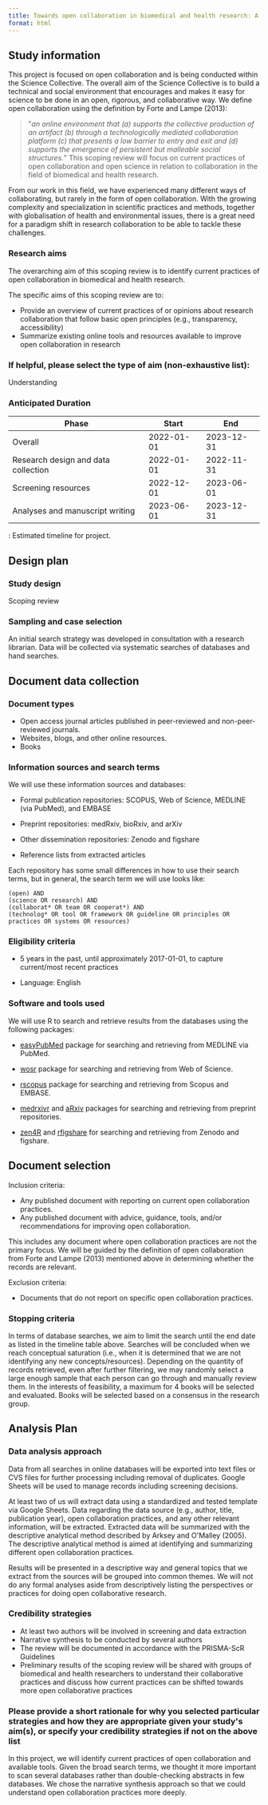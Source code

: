 ```yaml
---
title: Towards open collaboration in biomedical and health research: A scoping review
format: html
---
```


<!--TODO: Include badge link to OSF-->

## Study information

This project is focused on open collaboration and is being conducted
within the Science Collective. The overall aim of the Science Collective
is to build a technical and social environment that encourages and makes
it easy for science to be done in an open, rigorous, and collaborative
way. We define open collaboration using the definition by Forte and
Lampe (2013):

> "*an online environment that (a) supports the collective production of
> an artifact (b) through a technologically mediated collaboration
> platform (c) that presents a low barrier to entry and exit and (d)
> supports the emergence of persistent but malleable social
> structures.*" This scoping review will focus on current practices of
> open collaboration and open science in relation to collaboration in
> the field of biomedical and health research.

From our work in this field, we have experienced many different ways of
collaborating, but rarely in the form of open collaboration. With the
growing complexity and specialization in scientific practices and
methods, together with globalisation of health and environmental issues,
there is a great need for a paradigm shift in research collaboration to
be able to tackle these challenges.

### Research aims

The overarching aim of this scoping review is to identify current
practices of open collaboration in biomedical and health research.

The specific aims of this scoping review are to:

-   Provide an overview of current practices of or opinions about
    research collaboration that follow basic open principles (e.g.,
    transparency, accessibility)
-   Summarize existing online tools and resources available to improve
    open collaboration in research

### If helpful, please select the type of aim (non-exhaustive list):

Understanding

### Anticipated Duration

| Phase                               | Start      | End        |
|-------------------------------------|------------|------------|
| Overall                             | 2022-01-01 | 2023-12-31 |
| Research design and data collection | 2022-01-01 | 2022-11-31 |
| Screening resources                 | 2022-12-01 | 2023-06-01 |
| Analyses and manuscript writing     | 2023-06-01 | 2023-12-31 |

: Estimated timeline for project.

## Design plan

### Study design

Scoping review

### Sampling and case selection

An initial search strategy was developed in consultation with a research
librarian. Data will be collected via systematic searches of databases
and hand searches.

## Document data collection

### Document types

-   Open access journal articles published in peer-reviewed and
    non-peer-reviewed journals.
-   Websites, blogs, and other online resources.
-   Books

### Information sources and search terms

We will use these information sources and databases:

-   Formal publication repositories: SCOPUS, Web of Science, MEDLINE
    (via PubMed), and EMBASE

-   Preprint repositories: medRxiv, bioRxiv, and arXiv

-   Other dissemination repositories: Zenodo and figshare

-   Reference lists from extracted articles

Each repository has some small differences in how to use their search
terms, but in general, the search term we will use looks like:

``` text
(open) AND 
(science OR research) AND 
(collaborat* OR team OR cooperat*) AND 
(technolog* OR tool OR framework OR guideline OR principles OR practices OR systems OR resources)
```

### Eligibility criteria

-   5 years in the past, until approximately 2017-01-01, to capture
    current/most recent practices

-   Language: English

### Software and tools used

We will use R to search and retrieve results from the databases using
the following packages:

-   [easyPubMed](https://cran.r-project.org/web/packages/easyPubMed/vignettes/getting_started_with_easyPubMed.html)
    package for searching and retrieving from MEDLINE via PubMed.

-   [wosr](https://github.com/vt-arc/wosr) package for searching and
    retrieving from Web of Science.

-   [rscopus](https://github.com/muschellij2/rscopus) package for
    searching and retrieving from Scopus and EMBASE.

-   [medrxivr](https://github.com/ropensci/medrxivr) and
    [aRxiv](https://docs.ropensci.org/aRxiv/) packages for searching and
    retrieving from preprint repositories.

-   [zen4R](https://github.com/eblondel/zen4R) and
    [rfigshare](https://cran.r-project.org/web/packages/rfigshare/) for
    searching and retrieving from Zenodo and figshare.

## Document selection

Inclusion criteria:

-   Any published document with reporting on current open collaboration
    practices.
-   Any published document with advice, guidance, tools, and/or
    recommendations for improving open collaboration.

This includes any document where open collaboration practices are not
the primary focus. We will be guided by the definition of open
collaboration from Forte and Lampe (2013) mentioned above in determining
whether the records are relevant.

Exclusion criteria:

-   Documents that do not report on specific open collaboration
    practices.

### Stopping criteria

In terms of database searches, we aim to limit the search until the end
date as listed in the timeline table above. Searches will be concluded
when we reach conceptual saturation (i.e., when it is determined that we
are not identifying any new concepts/resources). Depending on the
quantity of records retrieved, even after further filtering, we may
randomly select a large enough sample that each person can go through
and manually review them. In the interests of feasibility, a maximum for
4 books will be selected and evaluated. Books will be selected based on
a consensus in the research group.

## Analysis Plan

### Data analysis approach

Data from all searches in online databases will be exported into text
files or CVS files for further processing including removal of
duplicates. Google Sheets will be used to manage records including
screening decisions.

At least two of us will extract data using a standardized and tested
template via Google Sheets. Data regarding the data source (e.g.,
author, title, publication year), open collaboration practices, and any
other relevant information, will be extracted. Extracted data will be
summarized with the descriptive analytical method described by Arksey
and O'Malley (2005). The descriptive analytical method is aimed at
identifying and summarizing different open collaboration practices.

Results will be presented in a descriptive way and general topics that
we extract from the sources will be grouped into common themes. We will
not do any formal analyses aside from descriptively listing the
perspectives or practices for doing open collaborative research.

### Credibility strategies

-   At least two authors will be involved in screening and data
    extraction
-   Narrative synthesis to be conducted by several authors
-   The review will be documented in accordance with the PRISMA-ScR
    Guidelines
-   Preliminary results of the scoping review will be shared with groups
    of biomedical and health researchers to understand their
    collaborative practices and discuss how current practices can be
    shifted towards more open collaborative practices

### Please provide a short rationale for why you selected particular strategies and how they are appropriate given your study's aim(s), or specify your credibility strategies if not on the above list

In this project, we will identify current practices of open
collaboration and available tools. Given the broad search terms, we
thought it more important to scan several databases rather than
double-checking abstracts in few databases. We chose the narrative
synthesis approach so that we could understand open collaboration
practices more deeply.
